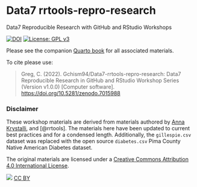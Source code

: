 # Data7 rrtools-repro-research
Data7 Reproducible Research with GitHub and RStudio Workshops

[![DOI](https://zenodo.org/badge/516144893.svg)](https://zenodo.org/badge/latestdoi/516144893) 
[![License: GPL v3](https://img.shields.io/badge/License-GPLv3-blue.svg)](https://www.gnu.org/licenses/gpl-3.0)


Please see the companion [Quarto book](https://gchism94.github.io/Data7-rrtools-repro-research/) for all associated materials. 

To cite please use: 
>Greg, C. (2022). Gchism94/Data7-rrtools-repro-research: Data7 Reproducible Research in GitHub and RStudio Workshop Series (Version v1.0.0) [Computer software]. https://doi.org/10.5281/zenodo.7015988


### Disclaimer

These workshop materials are derived from materials authored by [Anna Krystalli](https://github.com/annakrystalli/rrtools-repro-research), and [@rrtools]. The materials here have been updated to current best practices and for a condensed length. Additionally, the `gillespie.csv` dataset was replaced with the open source `diabetes.csv` Pima County Native American Diabetes dataset.

The original materials are licensed under a [Creative Commons Attribution 4.0 International License](https://creativecommons.org/licenses/by/4.0/).

![](https://i.creativecommons.org/l/by/4.0/88x31.png) [CC BY](http://creativecommons.org/licenses/by/4.0/)

